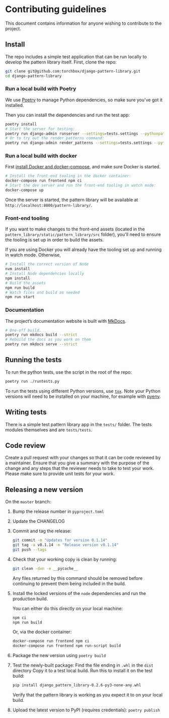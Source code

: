 # Contributing guidelines

This document contains information for anyone wishing to contribute to the project.

## Install

The repo includes a simple test application that can be run locally to develop the pattern library itself.
First, clone the repo:

```sh
git clone git@github.com:torchbox/django-pattern-library.git
cd django-pattern-library
```

### Run a local build with Poetry

We use [Poetry](https://poetry.eustace.io/docs/) to manage Python dependencies, so make sure you've got it installed.

Then you can install the dependencies and run the test app:

```sh
poetry install
# Start the server for testing:
poetry run django-admin runserver --settings=tests.settings --pythonpath=.
# Or to try out the render_patterns command:
poetry run django-admin render_patterns --settings=tests.settings --pythonpath=. --dry-run --verbosity 2
```

### Run a local build with docker

First [install Docker and docker-compose](https://docs.docker.com/compose/install/), and make sure Docker is started.

```sh
# Install the front-end tooling in the docker container:
docker-compose run frontend npm ci
# Start the dev server and run the front-end tooling in watch mode:
docker-compose up
```

Once the server is started, the pattern library will be available at `http://localhost:8000/pattern-library/`.

### Front-end tooling

If you want to make changes to the front-end assets (located in the `pattern_library/static/pattern_library/src` folder), you'll need to ensure the tooling is set up in order to build the assets.

If you are using Docker you will already have the tooling set up and running in watch mode. Otherwise,

```sh
# Install the correct version of Node
nvm install
# Install Node dependencies locally
npm install
# Build the assets
npm run build
# Watch files and build as needed
npm run start
```

### Documentation

The project’s documentation website is built with [MkDocs](https://www.mkdocs.org/).

```sh
# One-off build.
poetry run mkdocs build --strict
# Rebuild the docs as you work on them
poetry run mkdocs serve --strict
```

## Running the tests

To run the python tests, use the script in the root of the repo:

```sh
poetry run ./runtests.py
```

To run the tests using different Python versions, use [`tox`](https://tox.readthedocs.io/). Note your Python versions will need to be installed on your machine, for example with [pyenv](https://github.com/pyenv/pyenv).

## Writing tests

There is a simple test pattern library app in the `tests/` folder. The tests modules themselves and are `tests/tests`.

## Code review

Create a pull request with your changes so that it can be code reviewed by a maintainer. Ensure that you give a summary with the purpose of the change and any steps that the reviewer needs to take to test your work. Please make sure to provide unit tests for your work.

## Releasing a new version

On the `master` branch:

1. Bump the release number in `pyproject.toml`
2. Update the CHANGELOG
3. Commit and tag the release:
   ```sh
   git commit -m "Updates for version 0.1.14"
   git tag -a v0.1.14 -m "Release version v0.1.14"
   git push --tags
   ```
4. Check that your working copy is clean by running:
   ```sh
   git clean -dxn -e __pycache__
   ```
   Any files returned by this command should be removed before continuing to prevent them being included in the build.
5. Install the locked versions of the `node` dependencies and run the production build.

   You can either do this directly on your local machine:

   ```sh
   npm ci
   npm run build
   ```

   Or, via the docker container:

   ```sh
   docker-compose run frontend npm ci
   docker-compose run frontend npm run-script build
   ```

6. Package the new version using `poetry build`

7. Test the newly-built package:
   Find the file ending in `.whl` in the `dist` directory
   Copy it to a test local build.
   Run this to install it on the test build:

   ```sh
   pip install django_pattern_library-0.2.6-py3-none-any.whl
   ```

   Verify that the pattern library is working as you expect it to on your local build.

8. Upload the latest version to PyPI (requires credentials): `poetry publish`
